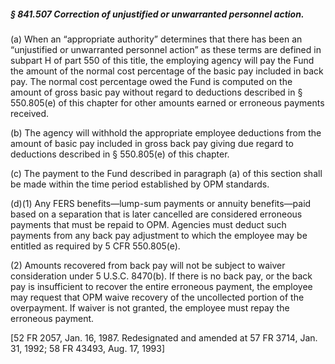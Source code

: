 ##### § 841.507 Correction of unjustified or unwarranted personnel action. #####

(a) When an “appropriate authority” determines that there has been an “unjustified or unwarranted personnel action” as these terms are defined in subpart H of part 550 of this title, the employing agency will pay the Fund the amount of the normal cost percentage of the basic pay included in back pay. The normal cost percentage owed the Fund is computed on the amount of gross basic pay without regard to deductions described in § 550.805(e) of this chapter for other amounts earned or erroneous payments received.

(b) The agency will withhold the appropriate employee deductions from the amount of basic pay included in gross back pay giving due regard to deductions described in § 550.805(e) of this chapter.

(c) The payment to the Fund described in paragraph (a) of this section shall be made within the time period established by OPM standards.

(d)(1) Any FERS benefits—lump-sum payments or annuity benefits—paid based on a separation that is later cancelled are considered erroneous payments that must be repaid to OPM. Agencies must deduct such payments from any back pay adjustment to which the employee may be entitled as required by 5 CFR 550.805(e).

(2) Amounts recovered from back pay will not be subject to waiver consideration under 5 U.S.C. 8470(b). If there is no back pay, or the back pay is insufficient to recover the entire erroneous payment, the employee may request that OPM waive recovery of the uncollected portion of the overpayment. If waiver is not granted, the employee must repay the erroneous payment.

[52 FR 2057, Jan. 16, 1987. Redesignated and amended at 57 FR 3714, Jan. 31, 1992; 58 FR 43493, Aug. 17, 1993]